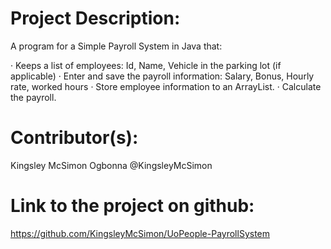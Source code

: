 # Project Description:
A program for a Simple Payroll System in Java that:

·  Keeps a list of employees: Id, Name, Vehicle in the parking lot (if applicable)
·  Enter and save the payroll information: Salary, Bonus, Hourly rate, worked hours
·  Store employee information to an ArrayList.
·  Calculate the payroll.

# Contributor(s):
Kingsley McSimon Ogbonna @KingsleyMcSimon

# Link to the project on github:

https://github.com/KingsleyMcSimon/UoPeople-PayrollSystem


